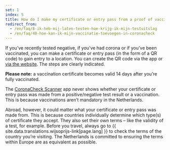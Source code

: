 ```yaml
---
set: 1
index: 5
title: How do I make my certificate or entry pass from a proof of vaccination, proof of recovery or a negative test result?
redirect_from: 
  - /en/faq/8-ik-heb-mij-laten-testen-hoe-krijg-ik-mijn-testuitslag
  - /en/faq/40-hoe-kan-ik-mijn-vaccinatie-toevoegen-in-coronacheck
---
```

If you’ve recently tested negative, if you’ve had corona or if you’ve been vaccinated, you can make a certificate or entry pass (in the form of a QR code) to gain entry to a location. You can create the QR code via the app or [via the website](/en/print). The steps are clearly indicated. 

**Please note:** a vaccination certificate becomes valid 14 days after you’re fully vaccinated.
 
The [CoronaCheck Scanner](/en/scanner) app never shows whether your certificate or entry pass was made from a positive/negative test result or a vaccination. This is because vaccinations aren’t mandatory in the Netherlands.

Abroad, however, it could matter what your certificate or entry pass was made from. This is because countries individually determine which type(s) of certificate they accept. They also set their own terms – like the validity of a test, for example. Before you travel, always go to {{ site.data.translations.wijsoprijs-link[page.lang] }} to check the terms of the country you’re visiting. The Netherlands is committed to ensuring the terms within Europe are as equivalent as possible.
